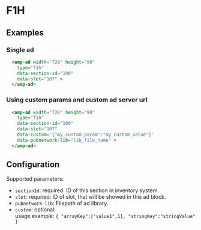 <!---
Copyright 2015 The AMP HTML Authors. All Rights Reserved.

Licensed under the Apache License, Version 2.0 (the "License");
you may not use this file except in compliance with the License.
You may obtain a copy of the License at

      http://www.apache.org/licenses/LICENSE-2.0

Unless required by applicable law or agreed to in writing, software
distributed under the License is distributed on an "AS-IS" BASIS,
WITHOUT WARRANTIES OR CONDITIONS OF ANY KIND, either express or implied.
See the License for the specific language governing permissions and
limitations under the License.
-->

# F1H

## Examples

### Single ad

```html
  <amp-ad width="728" height="90"
    type="f1h" 
    data-section-id="100"
    data-slot="107" >
  </amp-ad>
```

### Using custom params and custom ad server url

```html
  <amp-ad width="728" height="90"
    type="f1h" 
    data-section-id="100"
    data-slot="107"
    data-custom='{"my_custom_param":"my_custom_value"}'
    data-pubnetwork-lib="lib_file_name" >
  </amp-ad>
```

## Configuration

Supported parameters:

- `sectionId`: required: ID of this section in inventory system.
- `slot`: required: ID of slot, that will be showed in this ad block.
- `pubnetwork-lib`: Filepath of ad library.
- `custom`: optional: <br/>
                    usage example:
                    ```
                    {
                        "arrayKey":["value1",1],
                        "stringKey":"stringValue"
                    }
                    ```

